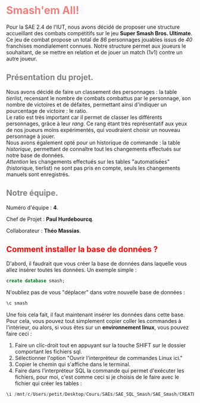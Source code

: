 # <span style="color:lightcoral"> Smash'em All! </span>

Pour la SAE 2.4 de l'IUT, nous avons décidé de proposer une structure accueillant des combats compétitifs sur le jeu **Super Smash Bros. Ultimate**. <br>
Ce jeu de combat propose un total de *86* personnages jouables issus de *40* franchises mondialement connues.
Notre structure permet aux joueurs le souhaitant, de se mettre en relation et de jouer un match (1v1) contre un autre joueur.

## <span style="color:grey"> Présentation du projet. </span>

Nous avons décidé de faire un classement des personnages : la table *tierlist*, recensant le nombre de combats combattus par le personnage, son nombre de victoires et de défaites, permettant ainsi d'indiquer un pourcentage de victoire : le ratio. <br>
Le ratio est très important car il permet de classer les différents personnages, grâce à leur *rang*. Ce rang étant très représentatif aux yeux de nos joueurs moins expérimentés, qui voudraient choisir un nouveau personnage à jouer. <br>
Nous avons également opté pour un historique de commande : la table *historique*, permettant de connaître tout les changements effectués sur notre base de données. <br>
*Attention* les changements effectués sur les tables "automatisées" (historique, tierlist) ne sont pas pris en compte, seuls les changements manuels sont enregistrés.

## <span style="color:grey"> Notre équipe. </span>

Numéro d'équipe : **4**.

Chef de Projet : **Paul Hurdebourcq**.

Collaborateur : **Théo Massias**.

## <span style="color:red"> Comment installer la base de données ? </span>

D'abord, il faudrait que vous créer la base de données dans laquelle vous allez insérer toutes les données. Un exemple simple :
```sql
create database smash;
```

N'oubliez pas de vous "déplacer" dans votre nouvelle base de données :
```sql
\c smash
```

Une fois cela fait, il faut maintenant insérer les données dans cette base. Pour cela, vous pouvez tout simplement copier coller les commandes à l'intérieur, ou alors, si vous êtes sur un **environnement linux**, vous pouvez faire ceci :

<ol>
<li>Faire un clic-droit tout en appuyant sur la touche SHIFT sur le dossier comportant les fichiers sql.</li>
<li>Sélectionner l'option "Ouvrir l'interpréteur de commandes Linux ici."</li>
<li>Copier le chemin qui s'affiche dans le terminal.</li>
<li>Faire dans l'interpréteur SQL la commande qui permet d'exécuter les fichiers, pour moi, c'est comme ceci si je choisis de le faire avec le fichier qui créer les tables :</li>
</ol>

```sql
\i /mnt/c/Users/petit/Desktop/Cours/SAEs/SAE_SQL_Smash/SAE_Smash/CREATE_TABLE.sql
```

